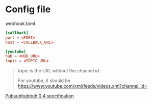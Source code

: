 # Config file
webhook.toml

```toml
[callback]
port = <PORT>
host = <CALLBACK_URL>

[youtube]
hub = <HUB_URL>
topic = <TOPIC_URL>
```

> *topic* is the URL without the channel id.
>
> For youtube, it should be https://www.youtube.com/xml/feeds/videos.xml?channel_id=

[Pubsubhubbuh 0.4 specification](https://pubsubhubbub.github.io/PubSubHubbub/pubsubhubbub-core-0.4.html#discovery)
